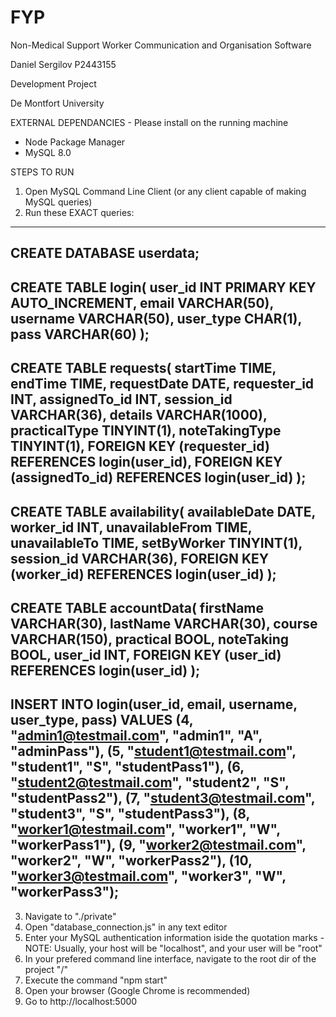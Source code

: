 # FYP

Non-Medical Support Worker Communication and Organisation Software

Daniel Sergilov P2443155

Development Project

De Montfort University

EXTERNAL DEPENDANCIES - Please install on the running machine

- Node Package Manager
- MySQL 8.0

STEPS TO RUN

1. Open MySQL Command Line Client (or any client capable of making MySQL queries)
2. Run these EXACT queries:

------------------------------
CREATE DATABASE userdata;
------------------------------
CREATE TABLE login(
    user_id INT PRIMARY KEY AUTO_INCREMENT,
    email VARCHAR(50),
    username VARCHAR(50),
    user_type CHAR(1),
    pass VARCHAR(60)
);
------------------------------
CREATE TABLE requests(
    startTime TIME,
    endTime TIME,
    requestDate DATE,
    requester_id INT,
    assignedTo_id INT,
    session_id VARCHAR(36),
    details VARCHAR(1000),
    practicalType TINYINT(1),
    noteTakingType TINYINT(1),
    FOREIGN KEY (requester_id) REFERENCES login(user_id),
    FOREIGN KEY (assignedTo_id) REFERENCES login(user_id)
);
-----------------------------
CREATE TABLE availability(
    availableDate DATE,
    worker_id INT,
    unavailableFrom TIME,
    unavailableTo TIME,
    setByWorker TINYINT(1),
    session_id VARCHAR(36),
    FOREIGN KEY (worker_id) REFERENCES login(user_id)
);
-----------------------------
CREATE TABLE accountData(
    firstName VARCHAR(30),
    lastName VARCHAR(30),
    course VARCHAR(150),
    practical BOOL,
    noteTaking BOOL,
    user_id INT,
    FOREIGN KEY (user_id) REFERENCES login(user_id)
);
-----------------------------
INSERT INTO login(user_id, email, username, user_type, pass) VALUES
(4, "admin1@testmail.com", "admin1", "A", "adminPass"),
(5, "student1@testmail.com", "student1", "S", "studentPass1"),
(6, "student2@testmail.com", "student2", "S", "studentPass2"),
(7, "student3@testmail.com", "student3", "S", "studentPass3"),
(8, "worker1@testmail.com", "worker1", "W", "workerPass1"),
(9, "worker2@testmail.com", "worker2", "W", "workerPass2"),
(10, "worker3@testmail.com", "worker3", "W", "workerPass3");
------------------------------

3. Navigate to "./private"
4. Open "database_connection.js" in any text editor
5. Enter your MySQL authentication information iside the quotation marks
   -NOTE: Usually, your host will be "localhost", and your user will be "root"
6. In your prefered command line interface, navigate to the root dir of the project "/"
7. Execute the command "npm start"
8. Open your browser (Google Chrome is recommended)
9. Go to http://localhost:5000
